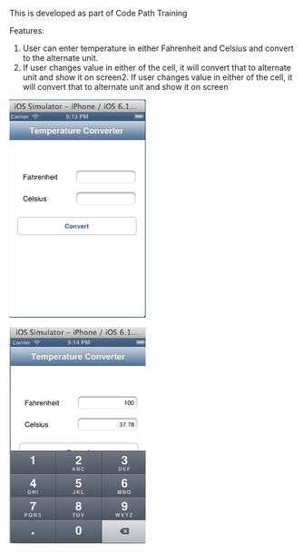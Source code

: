 This is developed as part of Code Path Training

Features:

1. User can enter temperature in either Fahrenheit and Celsius and convert to the alternate unit.
2. If user changes value in either of the cell, it will convert that to alternate unit and show it on screen2. If user changes value in either of the cell, it will convert that to alternate unit and show it on screen

![ScreenShot](/screenshots/tempconverter0.png)



![ScreenShot](/screenshots/tempconverter1.png)
